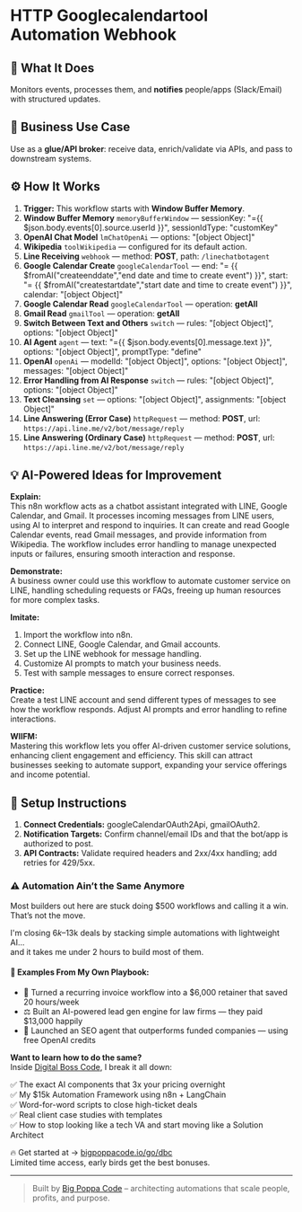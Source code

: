 # HTTP Googlecalendartool Automation Webhook
  ## 🚀 What It Does
  Monitors events, processes them, and **notifies** people/apps (Slack/Email) with structured updates.
  
  ## 💼 Business Use Case
  Use as a **glue/API broker**: receive data, enrich/validate via APIs, and pass to downstream systems.
  
  ## ⚙️ How It Works
  1. **Trigger:** This workflow starts with **Window Buffer Memory**.
  2. **Window Buffer Memory** `memoryBufferWindow` — sessionKey: "={{ $json.body.events[0].source.userId }}", sessionIdType: "customKey"
3. **OpenAI Chat Model** `lmChatOpenAi` — options: "[object Object]"
4. **Wikipedia** `toolWikipedia` — configured for its default action.
5. **Line Receiving** `webhook` — method: **POST**, path: `/linechatbotagent`
6. **Google Calendar Create** `googleCalendarTool` — end: "=  {{ $fromAI("createenddate","end date and time to create event") }}", start: "=  {{ $fromAI("createstartdate","start date and time to create event") }}", calendar: "[object Object]"
7. **Google Calendar Read** `googleCalendarTool` — operation: **getAll**
8. **Gmail Read** `gmailTool` — operation: **getAll**
9. **Switch Between Text and Others** `switch` — rules: "[object Object]", options: "[object Object]"
10. **AI Agent** `agent` — text: "={{ $json.body.events[0].message.text }}", options: "[object Object]", promptType: "define"
11. **OpenAI** `openAi` — modelId: "[object Object]", options: "[object Object]", messages: "[object Object]"
12. **Error Handling from AI Response** `switch` — rules: "[object Object]", options: "[object Object]"
13. **Text Cleansing** `set` — options: "[object Object]", assignments: "[object Object]"
14. **Line Answering (Error Case)** `httpRequest` — method: **POST**, url: `https://api.line.me/v2/bot/message/reply`
15. **Line Answering (Ordinary Case)** `httpRequest` — method: **POST**, url: `https://api.line.me/v2/bot/message/reply`
  
  ## 💡 AI-Powered Ideas for Improvement
  **Explain:**  
This n8n workflow acts as a chatbot assistant integrated with LINE, Google Calendar, and Gmail. It processes incoming messages from LINE users, using AI to interpret and respond to inquiries. It can create and read Google Calendar events, read Gmail messages, and provide information from Wikipedia. The workflow includes error handling to manage unexpected inputs or failures, ensuring smooth interaction and response.

**Demonstrate:**  
A business owner could use this workflow to automate customer service on LINE, handling scheduling requests or FAQs, freeing up human resources for more complex tasks.

**Imitate:**  
1. Import the workflow into n8n.
2. Connect LINE, Google Calendar, and Gmail accounts.
3. Set up the LINE webhook for message handling.
4. Customize AI prompts to match your business needs.
5. Test with sample messages to ensure correct responses.

**Practice:**  
Create a test LINE account and send different types of messages to see how the workflow responds. Adjust AI prompts and error handling to refine interactions.

**WIIFM:**  
Mastering this workflow lets you offer AI-driven customer service solutions, enhancing client engagement and efficiency. This skill can attract businesses seeking to automate support, expanding your service offerings and income potential.
  
  ## 🔧 Setup Instructions
  1. **Connect Credentials:** googleCalendarOAuth2Api, gmailOAuth2.
2. **Notification Targets:** Confirm channel/email IDs and that the bot/app is authorized to post.
3. **API Contracts:** Validate required headers and 2xx/4xx handling; add retries for 429/5xx.
  
### ⚠️ Automation Ain’t the Same Anymore

Most builders out here are stuck doing $500 workflows and calling it a win.  
That’s not the move.  

I'm closing $6k–$13k deals by stacking simple automations with lightweight AI...  
and it takes me under 2 hours to build most of them.

#### 🧠 Examples From My Own Playbook:
- 🔁 Turned a recurring invoice workflow into a $6,000 retainer that saved 20 hours/week  
- ⚖️ Built an AI-powered lead gen engine for law firms — they paid $13,000 happily  
- 🚀 Launched an SEO agent that outperforms funded companies — using free OpenAI credits  

**Want to learn how to do the same?**  
Inside [Digital Boss Code](https://bigpoppacode.io/go/dbc), I break it all down:

✅ The exact AI components that 3x your pricing overnight  
✅ My $15k Automation Framework using n8n + LangChain  
✅ Word-for-word scripts to close high-ticket deals  
✅ Real client case studies with templates  
✅ How to stop looking like a tech VA and start moving like a Solution Architect  

🔥 Get started at → [bigpoppacode.io/go/dbc](https://bigpoppacode.io/go/dbc)  
Limited time access, early birds get the best bonuses.

---
> Built by [Big Poppa Code](https://bigpoppacode.io) – architecting automations that scale people, profits, and purpose.
  